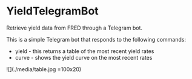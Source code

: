 # YieldTelegramBot
Retrieve yield data from FRED through a Telegram bot.

This is a simple Telegram bot that responds to the following commands:
- yield  - this returns a table of the most recent yield rates
- curve  - shows the yield curve on the most recent rates

![](./media/table.jpg =100x20)
